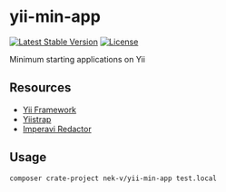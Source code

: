 yii-min-app
===========
[![Latest Stable Version](https://poser.pugx.org/nek-v/yii-min-app/v/stable.svg)](https://packagist.org/packages/nek-v/yii-min-app)
[![License](https://poser.pugx.org/nek-v/yii-min-app/license.svg)](https://packagist.org/packages/nek-v/yii-min-app)

Minimum starting applications on Yii

## Resources
* [Yii Framework](http://yiiframework.com/)
* [Yiistrap](https://github.com/crisu83/yiistrap)
* [Imperavi Redactor](https://github.com/yiiext/imperavi-redactor-widget)

## Usage
```bash
composer crate-project nek-v/yii-min-app test.local
```